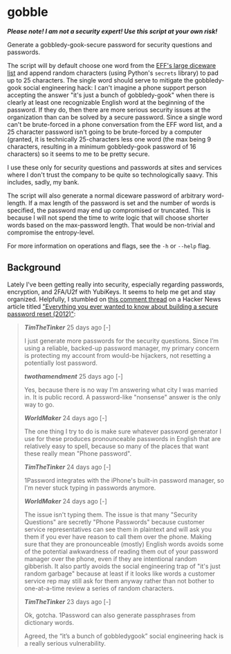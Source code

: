 # gobble

***Please note! I am not a security expert! Use this script at your own risk!***

Generate a gobbledy-gook-secure password for security questions and passwords.

The script will by default choose one word from the [EFF's large diceware
list][0] and append random characters (using Python's `secrets` library) to pad
up to 25 characters. The single word should serve to mitigate the gobbledy-gook
social engineering hack: I can't imagine a phone support person accepting the
answer "it's just a bunch of gobbledy-gook" when there is clearly at least one
recognizable English word at the beginning of the password. If they do, then
there are more serious security issues at the organization than can be solved by
a secure password. Since a single word can't be brute-forced in a phone
conversation from the EFF word list, and a 25 character password isn't going to
be brute-forced by a computer (granted, it is technically 25-characters less one
word (the max being 9 characters, resulting in a minimum gobbledy-gook password
of 16 characters) so it seems to me to be pretty secure.

I use these only for security questions and passwords at sites and services
where I don't trust the company to be quite so technologically saavy. This
includes, sadly, my bank.

The script will also generate a  normal diceware password of arbitrary
word-length. If a max length of the password is set and the number of words is
specified, the password may end up compromised or truncated. This is because I
will not spend the time to write logic that will choose shorter words based on
the max-password length. That would be non-trivial and compromise the
entropy-level.

For more information on operations and flags, see the `-h` or `--help` flag.

## Background

Lately I've been getting really into security, especially regarding passwords,
encryption, and 2FA/U2f with YubiKeys. It seems to help me get and stay
organized. Helpfully, I stumbled on [this comment thread][1] on a Hacker News
article titled ["Everything you ever wanted to know about building a secure
password reset (2012)"][2]:
	
> ***TimTheTinker*** 25 days ago [-]
> 
> I just generate more passwords for the security questions. Since I’m using a
> reliable, backed-up password manager, my primary concern is protecting my
> account from would-be hijackers, not resetting a potentially lost password.
> 
> ***twothamendment*** 25 days ago [-]
> 
> Yes, because there is no way I'm answering what city I was married in. It
> is public record. A password-like "nonsense" answer is the only way to go.
> 
> ***WorldMaker*** 24 days ago [-]
> 
> The one thing I try to do is make sure whatever password generator I
> use for these produces pronounceable passwords in English that are
> relatively easy to spell, because so many of the places that want
> these really mean "Phone password".
> 
> ***TimTheTinker*** 24 days ago [-]
> 
> 1Password integrates with the iPhone's built-in password manager,
> so I'm never stuck typing in passwords anymore.
> 
> ***WorldMaker*** 24 days ago [-]
> 
> The issue isn't typing them. The issue is that many "Security
> Questions" are secretly "Phone Passwords" because customer
> service representatives can see them in plaintext and will ask
> you them if you ever have reason to call them over the phone.
> Making sure that they are pronounceable (mostly) English words
> avoids some of the potential awkwardness of reading them out
> of your password manager over the phone, even if they are
> intentional random gibberish. It also partly avoids the social
> engineering trap of "it's just random garbage" because at
> least if it looks like words a customer service rep may still
> ask for them anyway rather than not bother to one-at-a-time
> review a series of random characters.
> 
> ***TimTheTinker*** 23 days ago [-]
> 
> Ok, gotcha. 1Password can also generate passphrases from
> dictionary words.
> 
> Agreed, the “it’s a bunch of gobbledygook” social
> engineering hack is a really serious vulnerability. 


[0]: https://www.eff.org/files/2016/07/18/eff_large_wordlist.txt
[1]: https://news.ycombinator.com/item?id=19051562
[2]: https://news.ycombinator.com/item?id=19046952
